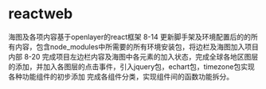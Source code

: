 # reactweb
海图及各项内容基于openlayer的react框架
8-14
更新脚手架及环境配置后的的所有内容，包含node_modules中所需要的所有环境安装包，将边栏及海图加入项目内部
8-20
完成项目左边栏内容及海图中各元素的加入状态，完成全球各地区图层的添加，并加入各图层的点击事件，引入jquery包，echart包，timezone包实现各种功能组件的初步添加
完成各组件分类，实现组件间的函数功能拆分。
